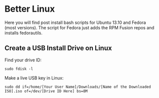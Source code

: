 Better Linux
============

Here you will find post install bash scripts for Ubuntu 13.10 and Fedora (most versions). The script for Fedora just adds the RPM Fusion repos and installs fedorautils.
## Create a USB Install Drive on Linux

Find your drive ID:

    sudo fdisk -l
Make a live USB key in Linux:
        
    sudo dd if=/home/[Your User Name]/Downloads/[Name of the Downloaded ISO].iso of=/dev/[Drive ID Here] bs=8M
